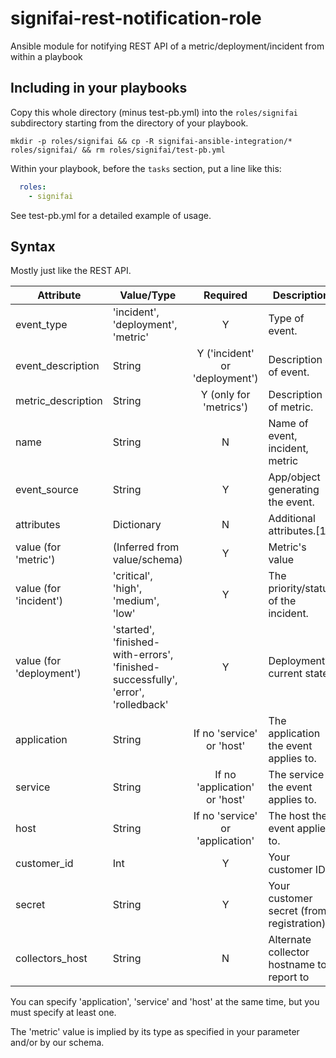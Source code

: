 # signifai-rest-notification-role
Ansible module for notifying REST API of a metric/deployment/incident from within a playbook

## Including in your playbooks

Copy this whole directory (minus test-pb.yml) into the `roles/signifai` subdirectory starting
from the directory of your playbook. 

`mkdir -p roles/signifai && cp -R signifai-ansible-integration/* roles/signifai/ && rm roles/signifai/test-pb.yml`

Within your playbook, before the `tasks` section, put a line like this:

```yaml
  roles:
    - signifai
```

See test-pb.yml for a detailed example of usage. 

## Syntax

Mostly just like the REST API. 

| Attribute                | Value/Type                            | Required                         | Description                                |
| ------------------------ | ------------------------------------  | :------------------------------: | ------------------------------------------ |
| event_type               | 'incident', 'deployment', 'metric'    | Y                                | Type of event.                             |
| event_description        | String                                | Y ('incident' or 'deployment')   | Description of event.                      |
| metric_description       | String                                | Y (only for 'metrics')           | Description of metric.                     |
| name                     | String                                | N                                | Name of event, incident, metric            |
| event_source             | String                                | Y                                | App/object generating the event.           |
| attributes               | Dictionary                            | N                                | Additional attributes.[1]                  |
| value (for 'metric')     | (Inferred from value/schema)          | Y                                | Metric's value                             |
| value (for 'incident')   | 'critical', 'high', 'medium', 'low'   | Y                                | The priority/status of the incident.       |
| value (for 'deployment') | 'started', 'finished-with-errors', 'finished-successfully', 'error', 'rolledback' | Y | Deployment's current state.   |
| application              | String                                | If no 'service' or 'host'        | The application the event applies to.      |
| service                  | String                                | If no 'application' or 'host'    | The service the event applies to.          |
| host                     | String                                | If no 'service' or 'application' | The host the event applies to.             |
| customer_id              | Int                                   | Y                                | Your customer ID                           |
| secret                   | String                                | Y                                | Your customer secret (from registration)   |
| collectors_host          | String                                | N                                | Alternate collector hostname to report to  | 

You can specify 'application', 'service' and 'host' at the same time, but you must specify at least one. 

The 'metric' value is implied by its type as specified in your parameter and/or by our schema.
